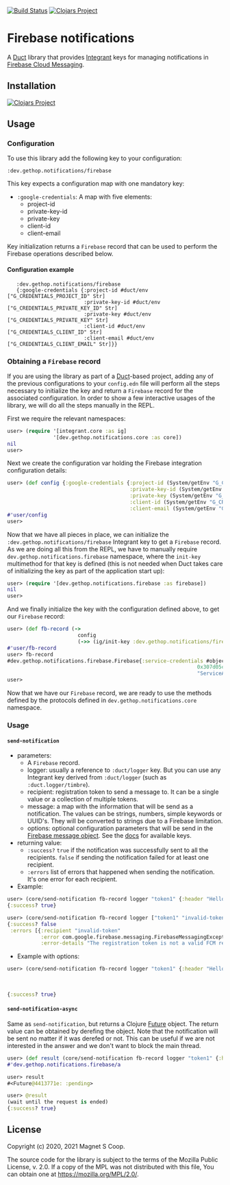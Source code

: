 [![Build Status](https://api.travis-ci.com/magnetcoop/notifications.firebase.svg?branch=master)](https://travis-ci.com/magnetcoop/notifications.firebase)
[![Clojars Project](https://img.shields.io/clojars/v/magnet/notifications.firebase.svg)](https://clojars.org/magnet/notifications.firebase)

# Firebase notifications

A [Duct](https://github.com/duct-framework/duct) library that
provides [Integrant](https://github.com/weavejester/integrant) keys
for managing notifications in [Firebase Cloud Messaging](https://firebase.google.com/docs/cloud-messaging/ ).

## Installation

[![Clojars Project](https://clojars.org/magnet/notifications.firebase/latest-version.svg)](https://clojars.org/magnet/notifications.firebase)

## Usage

### Configuration

To use this library add the following key to your configuration:

`:dev.gethop.notifications/firebase`

This key expects a configuration map with one mandatory key:

* `:google-credentials`: A map with five elements:
  * project-id
  * private-key-id
  * private-key
  * client-id
  * client-email

Key initialization returns a `Firebase` record that can be used to perform the Firebase operations described below.

#### Configuration example
```edn
   :dev.gethop.notifications/firebase
   {:google-credentials {:project-id #duct/env ["G_CREDENTIALS_PROJECT_ID" Str]
                         :private-key-id #duct/env ["G_CREDENTIALS_PRIVATE_KEY_ID" Str]
                         :private-key #duct/env ["G_CREDENTIALS_PRIVATE_KEY" Str]
                         :client-id #duct/env ["G_CREDENTIALS_CLIENT_ID" Str]
                         :client-email #duct/env ["G_CREDENTIALS_CLIENT_EMAIL" Str]}}
```

### Obtaining a `Firebase` record

If you are using the library as part of a [Duct](https://github.com/duct-framework/duct)-based project, adding any of the previous configurations to your `config.edn` file will perform all the steps necessary to initialize the key and return a `Firebase` record for the associated configuration. In order to show a few interactive usages of the library, we will do all the steps manually in the REPL.

First we require the relevant namespaces:

```clj
user> (require '[integrant.core :as ig]
               '[dev.gethop.notifications.core :as core])
nil
user>
```

Next we create the configuration var holding the Firebase integration configuration details:

```clj
user> (def config {:google-credentials {:project-id (System/getEnv "G_CREDENTIALS_PROJECT_ID")
                                        :private-key-id (System/getEnv "G_CREDENTIALS_PRIVATE_KEY_ID")
                                        :private-key (System/getEnv "G_CREDENTIALS_PRIVATE_KEY")
                                        :client-id (System/getEnv "G_CREDENTIALS_CLIENT_ID")
                                        :client-email (System/getEnv "G_CREDENTIALS_CLIENT_EMAIL")}})
#'user/config
user>
```

Now that we have all pieces in place, we can initialize the `:dev.gethop.notifications/firebase` Integrant key to get a `Firebase` record. As we are doing all this from the REPL, we have to manually require `dev.gethop.notifications.firebase` namespace, where the `init-key` multimethod for that key is defined (this is not needed when Duct takes care of initializing the key as part of the application start up):

``` clj
user> (require '[dev.gethop.notifications.firebase :as firebase])
nil
user>
```

And we finally initialize the key with the configuration defined above, to get our `Firebase` record:

``` clj
user> (def fb-record (->
                       config
                       (->> (ig/init-key :dev.gethop.notifications/firebase))))
#'user/fb-record
user> fb-record
#dev.gethop.notifications.firebase.Firebase{:service-credentials #object[com.google.auth.oauth2.ServiceAccountCredentials
                                                              0x307d05cf
                                                              "ServiceAccountCredentials{...}"}
user>
```
Now that we have our `Firebase` record, we are ready to use the methods defined by the protocols defined in `dev.gethop.notifications.core` namespace.

### Usage
#### `send-notification`
* parameters:
  - A `Firebase` record.
  - logger: usually a reference to `:duct/logger` key. But you can use any Integrant key derived from `:duct/logger` (such as `:duct.logger/timbre`).
  - recipient: registration token to send a message to. It can be a single value or a collection of multiple tokens.
  - message: a map with the information that will be send as a notification. The values can be strings, numbers, simple keywords or UUID's. They will be converted to strings due to a Firebase limitation.
  - options: optional configuration parameters that will be send in the [Firebase message object](https://firebase.google.com/docs/reference/fcm/rest/v1/projects.messages#Message ). See the [docs](https://firebase.google.com/docs/reference/fcm/rest/v1/projects.messages#Message ) for available keys.
* returning value:
  - `:success?` `true` if the notification was successfully sent to all the recipients. `false` if sending the notification failed for at least one recipient.
  - `:errors` list of errors that happened when sending the notification. It's one error for each recipient.
* Example:
```clj
user> (core/send-notification fb-record logger "token1" {:header "Hello"} {})
{:success? true}

user> (core/send-notification fb-record logger ["token1" "invalid-token"] {:header "Hello"} {})
{:success? false
 :errors [{:recipient "invalid-token"
           :error com.google.firebase.messaging.FirebaseMessagingException
           :error-details "The registration token is not a valid FCM registration token"}]}
```
* Example with options:

```clj
user> (core/send-notification fb-record logger "token1" {:header "Hello"} {:android {:priority :high}
                                                                           :apns {:headers {:apns-priority "10"}
                                                                                  :payload {:content-available true
                                                                                            :badge 0}})
{:success? true}

```
#### `send-notification-async`

Same as `send-notification`, but returns a Clojure
[Future](https://clojuredocs.org/clojure.core/future) object. The
return value can be obtained by derefing the object. Note that the
notification will be sent no matter if it was derefed or not. This can
be useful if we are not interested in the answer and we don't want to
block the main thread.

```clj
user> (def result (core/send-notification fb-record logger "token1" {:header "Hello"} {}))
#'dev.gethop.notifications.firebase/a

user> result
#<Future@4413771e: :pending>

user> @result
(wait until the request is ended)
{:success? true}

```

## License

Copyright (c) 2020, 2021 Magnet S Coop.

The source code for the library is subject to the terms of the
Mozilla Public License, v. 2.0. If a copy of the MPL was not distributed
with this file, You can obtain one at https://mozilla.org/MPL/2.0/.
